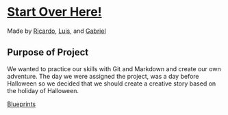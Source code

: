 # [Start Over Here!](home.md)


Made by [Ricardo](https://github.com/ricardojrt6565), [Luis](https://github.com/luism6058), and [Gabriel](https://github.com/gabrielc0464)


## Purpose of Project
We wanted to practice our skills with Git and Markdown and create our own adventure. The day we were assigned the project,
was a day before Halloween so we decided that we should create a creative story based on the holiday of Halloween.

[Blueprints](https://docs.google.com/a/hstat.org/drawings/d/18RaNL7hMWGPb5GOvaxn8TRfeCjmwd_KC6aBfnmJLFXw/edit?usp=sharing)